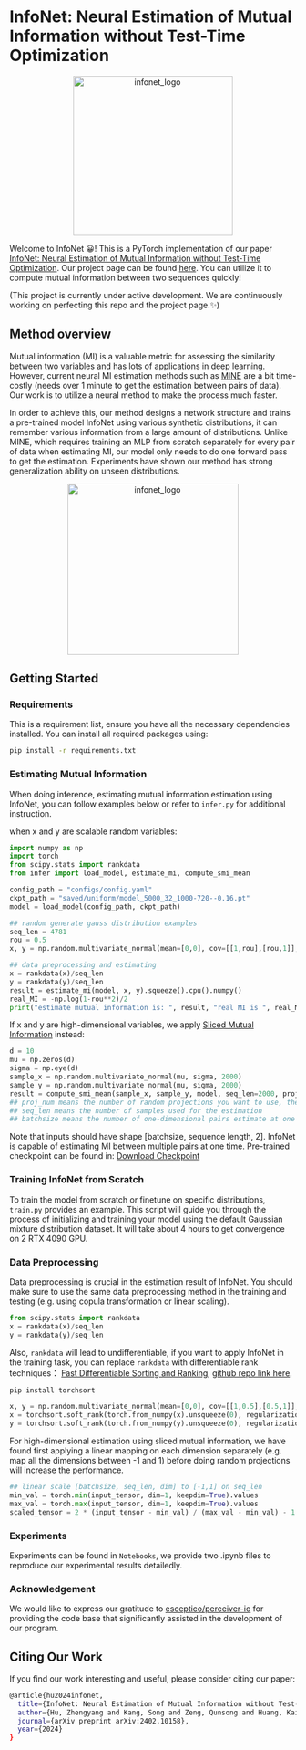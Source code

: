 # InfoNet: Neural Estimation of Mutual Information without Test-Time Optimization

<p align="center">
  <img src="https://drive.google.com/uc?export=view&id=1CS-iVGgRriB3Erl4fn8fLUJOjf6BHNqd" alt="infonet_logo" width="280"/>
</p>

Welcome to InfoNet 😀! This is a PyTorch implementation of our paper [InfoNet: Neural Estimation of Mutual Information without Test-Time Optimization](https://arxiv.org/abs/2402.10158).
Our project page can be found [here](https://datou30.github.io/InfoNet-page/).
You can utilize it to compute mutual information between two sequences quickly!

(This project is currently under active development. We are continuously working on perfecting this repo and the project page.✨)

## Method overview

Mutual information (MI) is a valuable metric for assessing the similarity between two variables and has lots of applications in deep learning. However, current neural MI estimation methods such as [MINE](https://arxiv.org/abs/1801.04062) are a bit time-costly (needs over 1 minute to get the estimation between pairs of data). Our work is to utilize a neural method to make the process much faster. 

In order to achieve this, our method designs a network structure and trains a pre-trained model InfoNet using various synthetic distributions, it can remember various information from a large amount of distributions. Unlike MINE, which requires training an MLP from scratch separately for every pair of data when estimating MI, our model only needs to do one forward pass to get the estimation. Experiments have shown our method has strong generalization ability on unseen distributions.

<p align="center">
  <img src="https://drive.google.com/uc?export=view&id=1aJ-WDgvQRoCTBp7HLsMEOCIKhZG_lm-1" alt="infonet_logo" width="300"/>
</p>

## Getting Started

### Requirements

This is a requirement list, ensure you have all the necessary dependencies installed. You can install all required packages using:

```bash
pip install -r requirements.txt
```

### Estimating Mutual Information

When doing inference, estimating mutual information estimation using InfoNet, you can follow examples below or refer to `infer.py` for additional instruction.

when x and y are scalable random variables:
```python 
import numpy as np
import torch
from scipy.stats import rankdata
from infer import load_model, estimate_mi, compute_smi_mean

config_path = "configs/config.yaml"
ckpt_path = "saved/uniform/model_5000_32_1000-720--0.16.pt"
model = load_model(config_path, ckpt_path)

## random generate gauss distribution examples
seq_len = 4781
rou = 0.5
x, y = np.random.multivariate_normal(mean=[0,0], cov=[[1,rou],[rou,1]], size=seq_len).T

## data preprocessing and estimating
x = rankdata(x)/seq_len
y = rankdata(y)/seq_len
result = estimate_mi(model, x, y).squeeze().cpu().numpy()
real_MI = -np.log(1-rou**2)/2
print("estimate mutual information is: ", result, "real MI is ", real_MI)
```

If x and y are high-dimensional variables, we apply [Sliced Mutual Information](https://arxiv.org/abs/2110.05279) instead:

```python 
d = 10
mu = np.zeros(d)
sigma = np.eye(d)
sample_x = np.random.multivariate_normal(mu, sigma, 2000)
sample_y = np.random.multivariate_normal(mu, sigma, 2000)
result = compute_smi_mean(sample_x, sample_y, model, seq_len=2000, proj_num=1024, batchsize=32)
## proj_num means the number of random projections you want to use, the larger the more accuracy but higher time cost
## seq_len means the number of samples used for the estimation
## batchsize means the number of one-dimensional pairs estimate at one time, this only influences the estimation speed
```

Note that inputs should have shape [batchsize, sequence length, 2]. InfoNet is capable of estimating MI between multiple pairs at one time. 
Pre-trained checkpoint can be found in: [Download Checkpoint](https://drive.google.com/drive/folders/1R7ah_ymD3M9Fp9EegyJrWNo5hI6Z5gZ7?usp=drive_link)

### Training InfoNet from Scratch

To train the model from scratch or finetune on specific distributions, `train.py` provides an example. This script will guide you through the process of initializing and training your model using the default Gaussian mixture distribution dataset. It will take about 4 hours to get convergence on 2 RTX 4090 GPU.

### Data Preprocessing

Data preprocessing is crucial in the estimation result of InfoNet. You should make sure to use the same data preprocessing method in the training and testing (e.g. using copula transformation or linear scaling).
```python 
from scipy.stats import rankdata
x = rankdata(x)/seq_len
y = rankdata(y)/seq_len
```
Also, `rankdata` will lead to undifferentiable, if you want to apply InfoNet in the training task, you can replace `rankdata` with differentiable rank techniques： [Fast Differentiable Sorting and Ranking](https://arxiv.org/abs/2002.08871), [github repo link here](https://github.com/teddykoker/torchsort). 

```python 
pip install torchsort

x, y = np.random.multivariate_normal(mean=[0,0], cov=[[1,0.5],[0.5,1]], size=5000).T
x = torchsort.soft_rank(torch.from_numpy(x).unsqueeze(0), regularization_strength=1e-3)/5000
y = torchsort.soft_rank(torch.from_numpy(y).unsqueeze(0), regularization_strength=1e-3)/5000
```

For high-dimensional estimation using sliced mutual information, we have found first applying a linear mapping on each dimension separately (e.g. map all the dimensions between -1 and 1) before doing random projections will increase the performance.

```python 
## linear scale [batchsize, seq_len, dim] to [-1,1] on seq_len
min_val = torch.min(input_tensor, dim=1, keepdim=True).values
max_val = torch.max(input_tensor, dim=1, keepdim=True).values
scaled_tensor = 2 * (input_tensor - min_val) / (max_val - min_val) - 1
```

### Experiments 

Experiments can be found in `Notebooks`, we provide two .ipynb files to reproduce our experimental results detailedly.

### Acknowledgement

We would like to express our gratitude to [esceptico/perceiver-io](https://github.com/esceptico/perceiver-io) for providing the code base that significantly assisted in the development of our program.

## Citing Our Work

If you find our work interesting and useful, please consider citing our paper:
```bash
@article{hu2024infonet,
  title={InfoNet: Neural Estimation of Mutual Information without Test-Time Optimization},
  author={Hu, Zhengyang and Kang, Song and Zeng, Qunsong and Huang, Kaibin and Yang, Yanchao},
  journal={arXiv preprint arXiv:2402.10158},
  year={2024}
}
```
